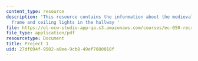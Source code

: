 ```yaml
---
content_type: resource
description: 'This resource contains the information about the medieval drawing, picture
  frame and ceiling lights in the hallway '
file: https://ol-ocw-studio-app-qa.s3.amazonaws.com/courses/ec-050-recreate-experiments-from-history-inform-the-future-from-the-past-galileo-january-iap-2010/27df094f9502a0ee9cb849ef7080018f_MITEC_050IAP10_pro01.pdf
file_type: application/pdf
resourcetype: Document
title: Project 1
uid: 27df094f-9502-a0ee-9cb8-49ef7080018f
---
```

